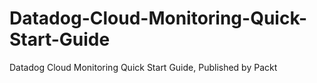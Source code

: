 # Datadog-Cloud-Monitoring-Quick-Start-Guide
Datadog Cloud Monitoring Quick Start Guide, Published by Packt
